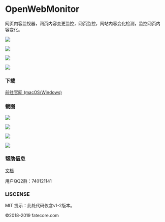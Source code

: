 # OpenWebMonitor

网页内容监视器，网页内容变更监控，网页监控，网站内容变化检测，监控网页内容变化。



![](https://fate2.oss-cn-shanghai.aliyuncs.com/pool/20190307172826.png)





![](https://fate2.oss-cn-shanghai.aliyuncs.com/pool/20190223134731.png)





![](https://fate2.oss-cn-shanghai.aliyuncs.com/pool/20190223135056.png)





![](https://fate2.oss-cn-shanghai.aliyuncs.com/pool/20190223135401.png)



### 下载

[前往官网 (macOS/Windows)](http://openwebmonitor.netqon.com/)

### 截图

![](content/libs/n0.jpg)

![](content/libs/0.jpg)

![](content/libs/1.jpg)

![](content/libs/2.jpg)


### 帮助信息

[文档](http://fatecore.com/p/OpenWebMonitor/)

用户QQ2群：740121141

### LISCENSE
MIT
提示：此处代码仅含v1-2版本。


©️2018-2019 fatecore.com
